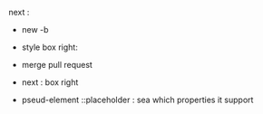 next :

- new -b
- style box right:
- merge pull request

- next : box right
- pseud-element ::placeholder : sea which properties it support
